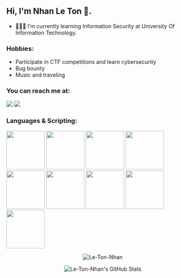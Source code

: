 ## Hi, I'm Nhan Le Ton 👀.

- 👨🏽‍💻 I’m currently learning Information Security at University Of Information Technology.
### Hobbies: 

- Participate in CTF competitions and learn cybersecurity
- Bug bounty 
- Music and traveling

### You can reach me at:

<a href="https://www.facebook.com/tonnhan.le/"><img src="https://img.icons8.com/color/48/000000/facebook.png"/></a>
<a href="https://www.youtube.com/channel/UC4tZHxA35NsiA028carW8JA"><img src="https://img.icons8.com/color/48/000000/youtube-play.png"/></a>


### Languages & Scripting:

<div style="display:inline">
<img height="100" src="https://img.icons8.com/color/48/000000/c-plus-plus-logo.png"/>
<img height="100" src="https://img.icons8.com/color/48/000000/c-programming.png"/>
<img height="100" src="https://img.icons8.com/color/48/000000/python--v1.png"/>
<img height="100" src="https://img.icons8.com/color/48/000000/c-sharp-logo.png"/>
<img height="100" src="https://img.icons8.com/external-tal-revivo-duo-tal-revivo/50/000000/external-django-a-high-level-python-web-framework-that-encourages-rapid-development-logo-duo-tal-revivo.png"/>
<img height="100" src="https://img.icons8.com/color/344/html-5--v1.png"/>
<img height="100" src="https://img.icons8.com/color/344/css3.png"/>
<img height="100" src="https://img.icons8.com/color/344/java-coffee-cup-logo--v1.png"/>
<img height="100" src="https://www.php.net//images/logos/new-php-logo.svg"/>
</div>
<br>

<p align="center"><img src="https://github-readme-stats.vercel.app/api/top-langs/?username=Le-Ton-Nhan&langs_count=10&theme=tokyonight&layout=compact" alt="Le-Ton-Nhan" /></p>
<p align="center"><img src="https://github-readme-stats.vercel.app/api?username=Le-Ton-Nhan&show_icons=true&theme=synthwave" alt="Le-Ton-Nhan's GitHub Stats" /></p>
